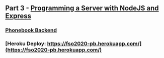 ## Part 3 - [Programming a Server with NodeJS and Express](https://fullstackopen.com/en/part3)

### [Phonebook Backend](https://github.com/sehroz/full-stack-open-2020/tree/master/part-2/course-information)

### [Heroku Deploy: https://fso2020-pb.herokuapp.com/](https://fso2020-pb.herokuapp.com/)
